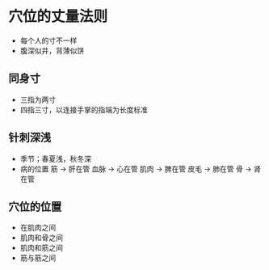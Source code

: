 # 穴位的丈量法则
- 每个人的寸不一样
- 腹深似井，背薄似饼

## 同身寸
- 三指为两寸
- 四指三寸，以连接手掌的指端为长度标准

## 针刺深浅
- 季节；春夏浅，秋冬深
- 病的位置
    筋  -> 肝在管
    血脉 -> 心在管
    肌肉 -> 脾在管
    皮毛 -> 肺在管
    骨   -> 肾在管

## 穴位的位置
- 在肌肉之间
- 肌肉和骨之间
- 肌肉和筋之间
- 筋与筋之间